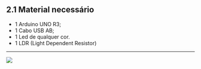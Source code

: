 ## 2.1 Material necessário
-   1 Arduino UNO R3;
-   1 Cabo USB AB;
-   1 Led de qualquer cor.
-   1 LDR (Light Dependent Resistor)

---

<a  href="https://github.com/GiganteDev/Arduino-LED-LDR/blob/main/src/2-Ambiente/2-Diagrama-de-ligacao.md"><img src="https://img.shields.io/badge/%E2%9E%94%20-Continuar-fff"/></a>